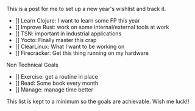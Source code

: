 This is a post for me to set up a new year's wishlist and track it.

- [] Learn Clojure: I want to learn some FP this year
- [] Improve Rust: work on some internal/external tools at work
- [] TSN: important in industrial applications
- [] Yocto: Finally master this crap
- [] ClearLinux: What I want to be working on
- [] Firecracker: Get this thing running on my hardware


Non Technical Goals
- [] Exercise: get a routine in place
- [] Read: Some book every month
- [] Manage: manage time better


This list is kept to a minimum so the goals are achievable. Wish me luck!!
